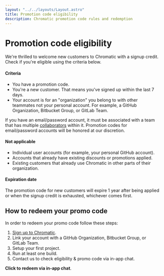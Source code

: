 ```yaml
---
layout: "../../layouts/Layout.astro"
title: Promotion code eligibility
description: Chromatic promotion code rules and redemption
---
```


# Promotion code eligibility

We're thrilled to welcome new customers to Chromatic with a signup credit. Check if you're eligible using the criteria below.

#### Criteria

- You have a promotion code.
- You're a new customer. That means you've signed up within the last 7 days.
- Your account is for an "organization" you belong to with other teammates not your personal account. For example, a GitHub Organization, Bitbucket Group, or GitLab Team.

<div class="aside">

If you have an email/password account, it must be associated with a team that has multiple [collaborators](collaborators) within it. Promotion codes for email/password accounts will be honored at our discretion.

</div>

#### Not applicable

- Individual user accounts (for example, your personal GitHub account).
- Accounts that already have existing discounts or promotions applied.
- Existing customers that already use Chromatic in other parts of their organization.

#### Expiration date

The promotion code for new customers will expire 1 year after being applied or when the signup credit is exhausted, whichever comes first.

## How to redeem your promo code

In order to redeem your promo code follow these steps:

1. [Sign up to Chromatic](/start?startWithSignup=true).
2. Link your account with a GitHub Organization, Bitbucket Group, or GitLab Team.
3. Setup your first project.
4. Run at least one build.
5. Contact us to check eligibility & promo code via in-app chat.

<a class="intercom-promotion-code-qualification-bot"><b>Click to redeem via in-app chat</b></a>.
